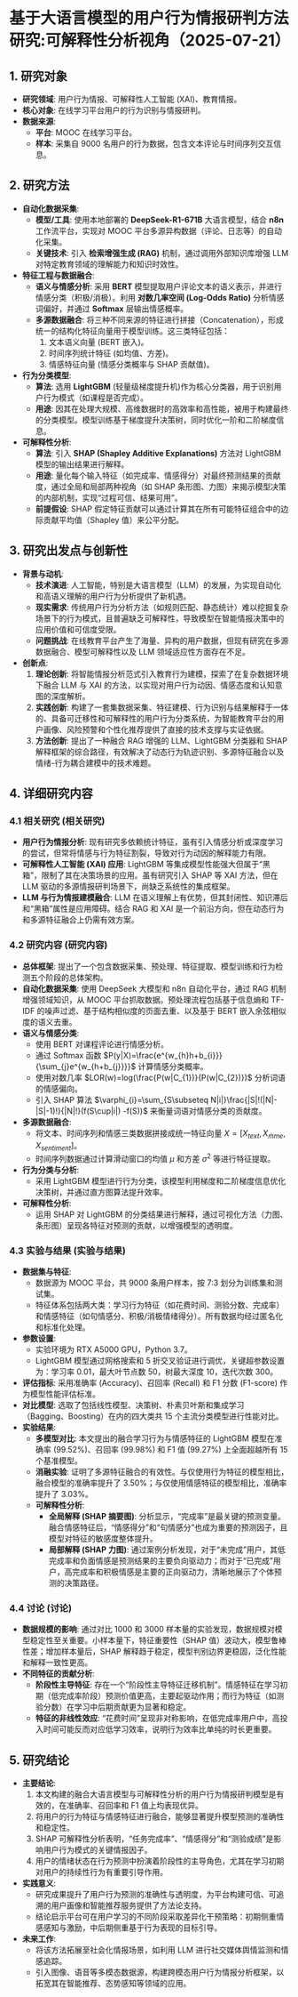  # 基于大语言模型的用户行为情报研判方法研究:可解释性分析视角（2025-07-21）

## 1. 研究对象
- **研究领域**: 用户行为情报、可解释性人工智能 (XAI)、教育情报。
- **核心对象**: 在线学习平台用户的行为识别与情报研判。
- **数据来源**:
    - **平台**: MOOC 在线学习平台。
    - **样本**: 采集自 9000 名用户的行为数据，包含文本评论与时间序列交互信息。

## 2. 研究方法
- **自动化数据采集**:
    - **模型/工具**: 使用本地部署的 **DeepSeek-R1-671B** 大语言模型，结合 **n8n** 工作流平台，实现对 MOOC 平台多源异构数据（评论、日志等）的自动化采集。
    - **关键技术**: 引入 **检索增强生成 (RAG)** 机制，通过调用外部知识库增强 LLM 对特定教育领域的理解能力和知识时效性。
- **特征工程与数据融合**:
    - **语义与情感分析**: 采用 **BERT** 模型提取用户评论文本的语义表示，并进行情感分类（积极/消极）。利用 **对数几率空间 (Log-Odds Ratio)** 分析情感词偏好，并通过 **Softmax** 层输出情感概率。
    - **多源数据融合**: 将三种不同来源的特征进行拼接（Concatenation），形成统一的结构化特征向量用于模型训练。这三类特征包括：
        1.  文本语义向量 (BERT 嵌入)。
        2.  时间序列统计特征 (如均值、方差)。
        3.  情感特征向量 (情感分类概率与 SHAP 贡献值)。
- **行为分类模型**:
    - **算法**: 选用 **LightGBM** (轻量级梯度提升机)作为核心分类器，用于识别用户行为模式（如课程是否完成）。
    - **用途**: 因其在处理大规模、高维数据时的高效率和高性能，被用于构建最终的分类模型。模型训练基于梯度提升决策树，同时优化一阶和二阶梯度信息。
- **可解释性分析**:
    - **算法**: 引入 **SHAP (Shapley Additive Explanations)** 方法对 LightGBM 模型的输出结果进行解释。
    - **用途**: 量化每个输入特征（如完成率、情感得分）对最终预测结果的贡献度，通过全局和局部两种视角（如 SHAP 条形图、力图）来揭示模型决策的内部机制，实现“过程可信、结果可用”。
    - **前提假设**: SHAP 假定特征贡献可以通过计算其在所有可能特征组合中的边际贡献平均值（Shapley 值）来公平分配。

## 3. 研究出发点与创新性
- **背景与动机**:
    - **技术演进**: 人工智能，特别是大语言模型（LLM）的发展，为实现自动化和高语义理解的用户行为分析提供了新机遇。
    - **现实需求**: 传统用户行为分析方法（如规则匹配、静态统计）难以挖掘复杂场景下的行为模式，且普遍缺乏可解释性，导致模型在智能情报决策中的应用价值和可信度受限。
    - **问题挑战**: 在线教育平台产生了海量、异构的用户数据，但现有研究在多源数据融合、模型可解释性以及 LLM 领域适应性方面存在不足。
- **创新点**:
    1.  **理论创新**: 将智能情报分析范式引入教育行为建模，探索了在复杂数据环境下融合 LLM 与 XAI 的方法，以实现对用户行为动因、情感态度和认知意图的深度解析。
    2.  **实践创新**: 构建了一套集数据采集、特征建模、行为识别与结果解释于一体的、具备可迁移性和可解释性的用户行为分类系统，为智能教育平台的用户画像、风险预警和个性化推荐提供了直接的技术支撑与实证依据。
    3.  **方法创新**: 提出了一种融合 RAG 增强的 LLM、LightGBM 分类器和 SHAP 解释框架的综合路径，有效解决了动态行为轨迹识别、多源特征融合以及情绪-行为耦合建模中的技术难题。

## 4. 详细研究内容
### 4.1 相关研究 (相关研究)
- **用户行为情报分析**: 现有研究多依赖统计特征，虽有引入情感分析或深度学习的尝试，但常将情感与行为特征割裂，导致对行为动因的解释能力有限。
- **可解释性人工智能 (XAI) 应用**: LightGBM 等集成模型性能强大但属于“黑箱”，限制了其在决策场景的应用。虽有研究引入 SHAP 等 XAI 方法，但在 LLM 驱动的多源情报研判场景下，尚缺乏系统性的集成框架。
- **LLM 与行为情报建模融合**: LLM 在语义理解上有优势，但其封闭性、知识滞后和“黑箱”属性是应用障碍。结合 RAG 和 XAI 是一个前沿方向，但在动态行为和多源特征融合上仍需有效方案。

### 4.2 研究内容 (研究内容)
- **总体框架**: 提出了一个包含数据采集、预处理、特征提取、模型训练和行为检测五个阶段的总体架构。
- **自动化数据采集**: 使用 DeepSeek 大模型和 n8n 自动化平台，通过 RAG 机制增强领域知识，从 MOOC 平台抓取数据。预处理流程包括基于信息熵和 TF-IDF 的噪声过滤、基于结构相似度的页面去重、以及基于 BERT 嵌入余弦相似度的语义去重。
- **语义与情感分类**:
    - 使用 BERT 对课程评论进行情感分析。
    - 通过 Softmax 函数 $P(y|X)=\frac{e^{w_{h}h+b_{i}}}{\sum_{j}e^{w_{h+b_{j}}}}$ 计算情感分类概率。
    - 使用对数几率 $LOR(w)=log(\frac{P(w|C_{1})}{P(w|C_{2})})$ 分析词语的情感偏向。
    - 引入 SHAP 算法 $\varphi_{i}=\sum_{S\subseteq N|i|}\frac{|S|!(|N|-|S|-1)!}{|N|!}(f(S\cup|i|) -f(S))$ 来衡量词语对情感分类的贡献度。
- **多源数据融合**:
    - 将文本、时间序列和情感三类数据拼接成统一特征向量 $X=[X_{text},X_{\dot{m}me},X_{sentiment}]$。
    - 时间序列数据通过计算滑动窗口的均值 $\mu$ 和方差 $\sigma^{2}$ 等进行特征提取。
- **行为分类与分析**:
    - 采用 LightGBM 模型进行行为分类，该模型利用梯度和二阶梯度信息优化决策树，并通过直方图算法提升效率。
- **可解释性分析**:
    - 运用 SHAP 对 LightGBM 的分类结果进行解释，通过可视化方法（力图、条形图）呈现各特征对预测的贡献，以增强模型的透明度。

### 4.3 实验与结果 (实验与结果)
- **数据集与特征**:
    - 数据源为 MOOC 平台，共 9000 条用户样本，按 7:3 划分为训练集和测试集。
    - 特征体系包括两大类：学习行为特征（如花费时间、测验分数、完成率）和情感特征（如句情感分、积极/消极情绪得分）。所有数据均经过匿名化和标准化处理。
- **参数设置**:
    - 实验环境为 RTX A5000 GPU，Python 3.7。
    - LightGBM 模型通过网格搜索和 5 折交叉验证进行调优，关键超参数设置为：学习率 0.01，最大叶节点数 50，树最大深度 10，迭代次数 300。
- **评估指标**: 采用准确率 (Accuracy)、召回率 (Recall) 和 F1 分数 (F1-score) 作为模型性能评估标准。
- **对比模型**: 选取了包括线性模型、决策树、朴素贝叶斯和集成学习（Bagging、Boosting）在内的四大类共 15 个主流分类模型进行性能对比。
- **实验结果**:
    - **多模型对比**: 本文提出的融合学习行为与情感特征的 LightGBM 模型在准确率 (99.52%)、召回率 (99.98%) 和 F1 值 (99.27%) 上全面超越所有 15 个基准模型。
    - **消融实验**: 证明了多源特征融合的有效性。与仅使用行为特征的模型相比，融合模型的准确率提升了 3.50%；与仅使用情感特征的模型相比，准确率提升了 3.03%。
    - **可解释性分析**:
        - **全局解释 (SHAP 摘要图)**: 分析显示，“完成率”是最关键的预测变量。融合情感特征后，“情感得分”和“句情感分”也成为重要的预测因子，且模型对特征的敏感度整体提升。
        - **局部解释 (SHAP 力图)**: 通过案例分析发现，对于“未完成”用户，其低完成率和负面情感是预测结果的主要负向驱动力；而对于“已完成”用户，高完成率和积极情感是主要的正向驱动力，清晰地展示了个体预测的决策路径。

### 4.4 讨论 (讨论)
- **数据规模的影响**: 通过对比 1000 和 3000 样本量的实验发现，数据规模对模型稳定性至关重要。小样本量下，特征重要性（SHAP 值）波动大，模型鲁棒性差；增加样本量后，SHAP 解释趋于稳定，模型判别边界更稳固，泛化性能和解释一致性更高。
- **不同特征的贡献分析**:
    - **阶段性主导特征**: 存在一个“阶段性主导特征迁移机制”。情感特征在学习初期（低完成率阶段）预测价值更高，主要起驱动作用；而行为特征（如测验分数）在学习中后期贡献更为显著和稳定。
    - **特征的非线性效应**: “花费时间”呈现非对称影响，在低完成率用户中，高投入时间可能反而对应低学习效率，说明行为效率比单纯的时长更重要。

## 5. 研究结论
- **主要结论**:
    1.  本文构建的融合大语言模型与可解释性分析的用户行为情报研判模型是有效的，在准确率、召回率和 F1 值上均表现优异。
    2.  将用户的行为特征与情感特征进行融合，能够显著提升模型预测的准确性和稳定性。
    3.  SHAP 可解释性分析表明，“任务完成率”、“情感得分”和“测验成绩”是影响用户行为模式的关键情报因子。
    4.  用户的情绪状态在行为预测中扮演着阶段性的主导角色，尤其在学习初期对用户的持续性行为有重要引导作用。
- **实践意义**:
    - 研究成果提升了用户行为预测的准确性与透明度，为平台构建可信、可追溯的用户画像和智能推荐服务提供了方法论支持。
    - 结论启示平台可在用户学习的不同阶段采取差异化干预策略：初期侧重情感感知与激励，中后期侧重基于行为表现的目标引导。
- **未来工作**:
    - 将该方法拓展至社会化情报场景，如利用 LLM 进行社交媒体舆情监测和情感追踪。
    - 引入图像、语音等多模态数据源，构建跨模态用户行为情报分析框架，以拓宽其在智能推荐、态势感知等领域的应用。